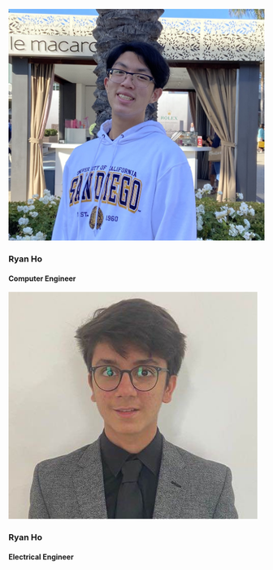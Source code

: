 ![Ryan Ho](./Images/ryan.jpg)
### **Ryan Ho**
#### Computer Engineer

![Aarav Masrani](./Images/aarav.jpg)
### **Ryan Ho**
#### Electrical Engineer